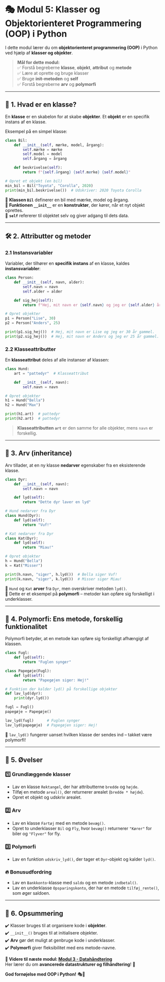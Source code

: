 # 🎭 **Modul 5: Klasser og Objektorienteret Programmering (OOP) i Python**  

I dette modul lærer du om **objektorienteret programmering (OOP)** i Python ved hjælp af **klasser og objekter**.  

> **Mål for dette modul:**  
> ✅ Forstå begreberne **klasse**, **objekt**, **attribut** og **metode**  
> ✅ Lære at oprette og bruge klasser  
> ✅ Bruge **init-metoden** og **self**  
> ✅ Forstå begreberne **arv** og **polymorfi**  

---

## 📌 **1. Hvad er en klasse?**  

En **klasse** er en skabelon for at skabe **objekter**. Et **objekt** er en specifik instans af en klasse.  

Eksempel på en simpel klasse:  

```python
class Bil:
    def __init__(self, mærke, model, årgang):
        self.mærke = mærke
        self.model = model
        self.årgang = årgang

    def beskrivelse(self):
        return f"{self.årgang} {self.mærke} {self.model}"

# Opret et objekt (en bil)
min_bil = Bil("Toyota", "Corolla", 2020)
print(min_bil.beskrivelse())  # Udskriver: 2020 Toyota Corolla
```

🔹 **Klassen `Bil`** definerer en bil med mærke, model og årgang.  
🔹 **Funktionen `__init__`** er en **konstruktør**, der kører, når et nyt objekt oprettes.  
🔹 **`self`** refererer til objektet selv og giver adgang til dets data.  

---

## 🛠 **2. Attributter og metoder**  

### 2.1 Instansvariabler  

Variabler, der tilhører en **specifik instans** af en klasse, kaldes **instansvariabler**:

```python
class Person:
    def __init__(self, navn, alder):
        self.navn = navn
        self.alder = alder

    def sig_hej(self):
        return f"Hej, mit navn er {self.navn} og jeg er {self.alder} år gammel."

# Opret objekter
p1 = Person("Lise", 30)
p2 = Person("Anders", 25)

print(p1.sig_hej())  # Hej, mit navn er Lise og jeg er 30 år gammel.
print(p2.sig_hej())  # Hej, mit navn er Anders og jeg er 25 år gammel.
```

### 2.2 Klasseattributter  

En **klasseattribut** deles af alle instanser af klassen:

```python
class Hund:
    art = "pattedyr"  # Klasseattribut

    def __init__(self, navn):
        self.navn = navn

# Opret objekter
h1 = Hund("Bella")
h2 = Hund("Max")

print(h1.art)  # pattedyr
print(h2.art)  # pattedyr
```

> **Klasseattributten `art`** er den samme for alle objekter, mens `navn` er forskellig.

---

## 🔄 **3. Arv (inheritance)**  

Arv tillader, at en ny klasse **nedarver** egenskaber fra en eksisterende klasse.

```python
class Dyr:
    def __init__(self, navn):
        self.navn = navn

    def lyd(self):
        return "Dette dyr laver en lyd"

# Hund nedarver fra Dyr
class Hund(Dyr):
    def lyd(self):
        return "Vuf!"

# Kat nedarver fra Dyr
class Kat(Dyr):
    def lyd(self):
        return "Miau!"

# Opret objekter
h = Hund("Bella")
k = Kat("Misser")

print(h.navn, "siger", h.lyd())  # Bella siger Vuf!
print(k.navn, "siger", k.lyd())  # Misser siger Miau!
```

🔹 `Hund` og `Kat` **arver** fra `Dyr`, men overskriver metoden `lyd()`.  
🔹 Dette er et eksempel på **polymorfi** – metoder kan opføre sig forskelligt i underklasser.  

---

## 🔄 **4. Polymorfi: Ens metode, forskellig funktionalitet**  

Polymorfi betyder, at en metode kan opføre sig forskelligt afhængigt af klassen.  

```python
class Fugl:
    def lyd(self):
        return "Fuglen synger"

class Papegøje(Fugl):
    def lyd(self):
        return "Papegøjen siger: Hej!"

# Funktion der kalder lyd() på forskellige objekter
def lav_lyd(dyr):
    print(dyr.lyd())

fugl = Fugl()
papegøje = Papegøje()

lav_lyd(fugl)      # Fuglen synger
lav_lyd(papegøje)  # Papegøjen siger: Hej!
```

🔹 `lav_lyd()` fungerer uanset hvilken klasse der sendes ind – takket være polymorfi!  

---

## 🎯 **5. Øvelser**  

### 1️⃣ **Grundlæggende klasser**
- Lav en klasse `Rektangel`, der har attributterne `bredde` og `højde`.
- Tilføj en metode `areal()`, der returnerer arealet (`bredde * højde`).
- Opret et objekt og udskriv arealet.

### 2️⃣ **Arv**
- Lav en klasse `Fartøj` med en metode `bevæg()`.
- Opret to underklasser `Bil` og `Fly`, hvor `bevæg()` returnerer `"Kører"` for biler og `"Flyver"` for fly.

### 3️⃣ **Polymorfi**
- Lav en funktion `udskriv_lyd()`, der tager et `Dyr`-objekt og kalder `lyd()`.

### 🔥 **Bonusudfordring**
- Lav en `Bankkonto`-klasse med `saldo` og en metode `indbetal()`.
- Lav en underklasse `Opsparingskonto`, der har en metode `tilføj_rente()`, som øger saldoen.

---

## 🚀 **6. Opsummering**
✔️ Klasser bruges til at organisere kode i **objekter**.  
✔️ `__init__()` bruges til at initialisere objekter.  
✔️ **Arv** gør det muligt at genbruge kode i underklasser.  
✔️ **Polymorfi** giver fleksibilitet med ens metode-navne.  

**📌 Videre til næste modul: [Modul 3 - Datahåndtering](/Modul_3)**  
Her lærer du om **avancerede datastrukturer og filhåndtering**! 📁  

**God fornøjelse med OOP i Python!** 🎭🐍  
